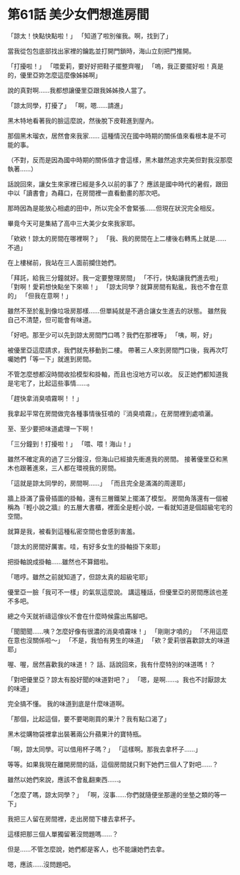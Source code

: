 # 第61話 美少女們想進房間

「諒太！快點快點啦！」
「知道了啦別催我。啊，找到了」

當我從包包底部找出家裡的鑰匙並打開門鎖時，海山立刻把門推開。

「打擾啦！」
「喂愛莉，要好好把鞋子擺整齊喔」
「嗚，我正要擺好啦！真是的，優里亞妳怎麼這麼像姊姊啊」

說的真對啊……我都想讓優里亞跟我姊姊換人當了。

「諒太同學，打擾了」
「啊，嗯……請進」

黑木特地看著我的臉這麼說，然後脫下皮鞋進到屋內。

那個黑木瑠衣，居然會來我家……
這種情況在國中時期的關係值來看根本是不可能的事。

（不對，反而是因為國中時期的關係值才會這樣，黑木雖然追求完美但對我沒那麼執著……）

話說回來，讓女生來家裡已經是多久以前的事了？
應該是國中時代的暑假，跟田中以「讀書會」為藉口，在房間裡一直看動畫的那次吧。

那時因為是能放心相處的田中，所以完全不會緊張……但現在狀況完全相反。

畢竟今天可是集結了高中三大美少女來我家耶。

「欸欸！諒太的房間在哪裡啊？」
「我、我的房間在上二樓後右轉馬上就是……不過」

在上樓梯前，我站在三人面前攔住她們。

「拜託，給我三分鐘就好。我一定要整理房間」
「不行，快點讓我們進去啦」
「對啊！愛莉想快點坐下來嘛！」
「諒太同學？就算房間有點亂，我也不會在意的」
「但我在意啊！」

雖然不至於亂到像垃圾房那樣……但單純就是不適合讓女生進去的狀態。
雖然我自己不清楚，但可能會有味道。

「好吧。那至少可以先到諒太房間門口嗎？我們在那裡等」
「咦，啊，好」

被優里亞這麼請求，我們就先移動到二樓。
帶著三人來到房間門口後，我再次叮囑她們「等一下」就進到房間。

不管怎麼想都沒時間收拾模型和掛軸，而且也沒地方可以收。
反正她們都知道我是宅宅了，比起這些事情……。

「趕快拿消臭噴霧啊！！」

我拿起平常在房間做完各種事情後狂噴的『消臭噴霧』，在房間裡到處噴灑。

至、至少要把味道處理一下啊！

「三分鐘到！打擾啦！」
「喂、喂！海山！」

雖然不確定真的過了三分鐘沒，但海山已經搶先衝進我的房間。
接著優里亞和黑木也跟著進來，三人都在環視我的房間。

「這就是諒太同學的，房間啊……」
「而且完全是滿滿的周邊耶」

牆上掛滿了露骨插圖的掛軸，還有三層鐵架上擺滿了模型。
房間角落還有一個被稱為『輕小說之牆』的五層大書櫃，裡面全是輕小說，一看就知道是個超級宅宅的空間。

就算是我，被看到這種私密空間也會感到害羞。

「諒太的房間好厲害。哇，有好多女生的掛軸掛下來耶」

把掛軸說成掛軸……雖然也不算錯啦。

「嗯哼。雖然之前就知道了，但諒太真的超級宅耶」

優里亞一臉「我可不一樣」的氣氛這麼說。
講這種話，但優里亞的房間應該也差不多吧。

總之今天就祈禱這傢伙不會在什麼時候露出馬腳吧。

「聞聞聞……咦？怎麼好像有很濃的消臭噴霧味！」
「剛剛才噴的」
「不用這麼在意也沒關係啦～」
「不是，我怕有男生的味道」
「欸？愛莉很喜歡諒太的味道耶」

喔、喔，居然喜歡我的味道！？
話、話說回來，我有什麼特別的味道嗎！？

「對吧優里亞？諒太有股好聞的味道對吧？」
「嗯，是啊……。我也不討厭諒太的味道」

完全搞不懂。
我的味道到底是什麼味道啊。

「那個，比起這個，要不要喝剛買的果汁？我有點口渴了」

黑木從購物袋裡拿出裝著兩公升蘋果汁的寶特瓶。

「啊，諒太同學。可以借用杯子嗎？」
「這樣啊。那我去拿杯子……」

等等。如果我現在離開房間的話，這個房間就只剩下她們三個人了對吧……？

雖然以她們來說，應該不會亂翻東西……。

「怎麼了嗎，諒太同學？」
「啊，沒事……你們就隨便坐那邊的坐墊之類的等一下」

我把三人留在房間裡，走出房間下樓去拿杯子。

這樣把那三個人單獨留著沒問題嗎……？

但是……不管怎麼說，她們都是客人，也不能讓她們去拿。

嗯，應該……沒問題吧。
